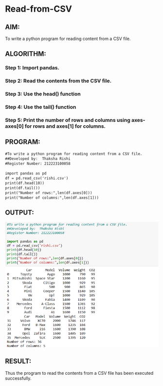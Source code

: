 # Read-from-CSV

## AIM:
To write a python program for reading content from a CSV file.

## ALGORITHM:
### Step 1: Import pandas.
### Step 2: Read the contents from the CSV file.
### Step 3: Use the head() function
### Step 4: Use the tail() function
### Step 5: Print the number of rows and columns using axes-axes[0] for rows and axes[1] for columns.

## PROGRAM:
```
#To write a python program for reading content from a CSV file.
##Developed by:  Thaksha Rishi
#Register Number: 212223100058

import pandas as pd
df = pd.read_csv('rishi.csv')
print(df.head(10))
print(df.tail())
print("Number of rows:",len(df.axes[0]))
print("Number of columns:",len(df.axes[1]))
```

## OUTPUT:
![Alt text](<Screenshot 2024-01-03 001430.png>)
## RESULT:
Thus the program to read the contents from a CSV file has been executed successfully.